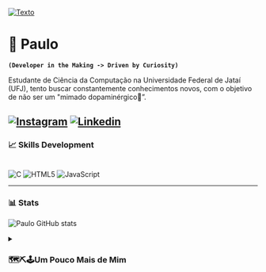 [![Texto](https://readme-typing-svg.herokuapp.com?font=Fira+Code&weight=140&size=40&duration=800&pause=1200&color=FFFFFF&center=true&vCenter=true&random=false&width=1000&lines=Oie👋;+Meu+name+é+Paulo👨‍💻;Tenho+19+Anos;Sou+ávido+estudante+da+Computação;✨Bem+vindo✨)](https://git.io/typing-svg)

# 🌱 Paulo
**`(Developer in the Making -> Driven by Curiosity)`**

Estudante de Ciência da Computação na Universidade Federal de Jataí (UFJ), tento buscar constantemente conhecimentos novos, com o objetivo de não ser um "mimado dopaminérgico🎈”.


[![Instagram](https://img.shields.io/badge/Instagram-E4405F?style=for-the-badge&logo=instagram&logoColor=white)](https://www.instagram.com/otaviopaul0/)
[![Linkedin](https://img.shields.io/badge/LinkedIn-0077B5?style=for-the-badge&logo=linkedin&logoColor=white)](https://www.linkedin.com/in/paulo-ot%C3%A1vio-115a47283/)
---
### 📈 Skills Development
<div style="display: inline_block"><br/>
<img align="center" alt="C" src="https://img.shields.io/badge/C-00599C?style=for-the-badge&logo=c&logoColor=white">
<img align="center" alt="HTML5" src="https://img.shields.io/badge/HTML5-E34F26?style=for-the-badge&logo=html5&logoColor=white">
<img align="center" alt="JavaScript" src="https://img.shields.io/badge/JavaScript-F7DF1E?style=for-the-badge&logo=javascript&logoColor=black">

---

### 📊 Stats

![Paulo GitHub stats](https://github-readme-stats.vercel.app/api?username=Paulo-if&show_icons=true&theme=tokyonight)



<details>
 <summary><h3>  🗺️⛏️🕹️Um Pouco Mais de Mim</h3></summary>

- Sou brasileiro🗺️, apaixonado pelo mundo, mesmo que seja o virtual. Acredito que o conhecimento é poder e, por isso, estou constantemente em busca de novos desafios e aprendizados⛏️. Seja mergulhando em livros, explorando um novo hobby ou simplesmente conversando com pessoas interessantes. Nas minhas horas vagas estou jogando com algum amigo

#### 📚 Livro que estou lendo: 
<div align="left">
<img height="200" src="https://m.media-amazon.com/images/I/71Vkg7GfPFL._SL1296_.jpg"  />
</div>

# 


